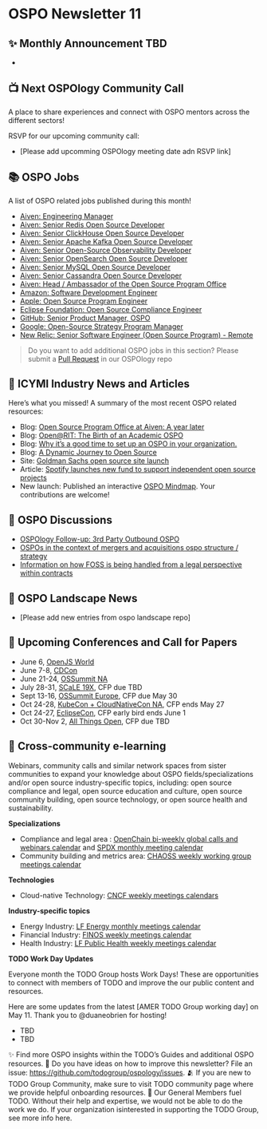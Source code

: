 # OSPO Newsletter 11

## ✨ Monthly Announcement TBD

- 

## 📺 Next OSPOlogy Community Call

A place to share experiences and connect with OSPO mentors across the different sectors!

RSVP for our upcoming community call:

* [Please add upcomming OSPOlogy meeting date adn RSVP link]


## 📚 OSPO Jobs

A list of OSPO related jobs published during this month!

* [Aiven: Engineering Manager](https://apply.workable.com/aiven/j/B4AB10D57E/)
* [Aiven: Senior Redis Open Source Developer](https://apply.workable.com/aiven/j/7BFFF9FF7E/)
* [Aiven: Senior ClickHouse Open Source Developer](https://apply.workable.com/aiven/j/F0FB31090E/)
* [Aiven: Senior Apache Kafka Open Source Developer](https://apply.workable.com/aiven/j/252CC6A4BD/)
* [Aiven: Senior Open-Source Observability Developer](https://apply.workable.com/aiven/j/8E871F87B3/)
* [Aiven: Senior OpenSearch Open Source Developer](https://apply.workable.com/aiven/j/324DD23DFA/)
* [Aiven: Senior MySQL Open Source Developer](https://apply.workable.com/aiven/j/9A6026F629/)
* [Aiven: Senior Cassandra Open Source Developer](https://apply.workable.com/aiven/j/BDE517268D/)
* [Aiven: Head / Ambassador of the Open Source Program Office](https://apply.workable.com/aiven/j/AEE298EDEE/)
* [Amazon: Software Development Engineer](https://www.amazon.jobs/en/jobs/2015863/software-development-engineer)
* [Apple: Open Source Program Engineer](https://jobs.apple.com/en-us/details/200349858/open-source-program-engineer)
* [Eclipse Foundation: Open Source Compliance Engineer](https://eclipsefoundation.applytojob.com/apply/MYBXoD8nB1/Open-Source-Compliance-Engineer)
* [GitHub: Senior Product Manager, OSPO](https://www.linkedin.com/jobs/view/3044912414)
* [Google: Open-Source Strategy Program Manager](https://careers.google.com/jobs/results/102679127212860102/)
* [New Relic: Senior Software Engineer (Open Source Program) - Remote](https://newrelic.com/about/careers?p=job%2FoDrwgfwA)

> Do you want to add additional OSPO jobs in this section? Please submit a [Pull Request](https://github.com/todogroup/ospology/tree/main/newsletter#how-to-contribute-to-osponews) in our OSPOlogy repo

## 📌 ICYMI Industry News and Articles

Here’s what you missed! A summary of the most recent OSPO related resources:

* Blog: [Open Source Program Office at Aiven: A year later](https://aiven.io/blog/open-source-program-office-at-aiven-a-year-later)
* Blog: [Open@RIT: The Birth of an Academic OSPO](https://www.linux.com/news/openrit-the-birth-of-an-academic-ospo-2/)
* Blog: [Why it’s a good time to set up an OSPO in your organization.](https://blog.bitergia.com/2022/04/19/why-its-a-good-time-to-set-up-an-ospo-in-your-organization/)
* Blog: [A Dynamic Journey to Open Source](https://www.aboutwayfair.com/careers/tech-blog/a-dynamic-journey-to-open-source)
* Site: [Goldman Sachs open source site launch](https://developer.gs.com/discover/open-source)
* Article: [Spotify launches new fund to support independent open source projects](https://techcrunch.com/2022/04/25/spotify-fund-support-independent-open-source-projects/)
* New launch: Published an interactive [OSPO Mindmap](https://github.com/todogroup/ospology/tree/main/ospo-mindmap). Your contributions are welcome!

## 🙋 OSPO Discussions

* [OSPOlogy Follow-up: 3rd Party Outbound OSPO](https://github.com/todogroup/ospology/discussions/96)
* [OSPOs in the context of mergers and acquisitions ospo structure / strategy](https://github.com/todogroup/ospology/discussions/102)
* [Information on how FOSS is being handled from a legal perspective within contracts](https://github.com/todogroup/ospology/discussions/95)

## 📩 OSPO Landscape News

* [Please add new entries from ospo landscape repo]

## 📎 Upcoming Conferences and Call for Papers

* June 6, [OpenJS World](https://events.linuxfoundation.org/openjs-world/)
* June 7-8, [CDCon](https://events.linuxfoundation.org/cdcon/)
* June 21-24, [OSSummit NA](https://events.linuxfoundation.org/open-source-summit-north-america/)
* July 28-31, [SCaLE 19X](https://www.socallinuxexpo.org/scale/19x), CFP due TBD
* Sept 13-16, [OSSummit Europe](https://events.linuxfoundation.org/open-source-summit-europe/), CFP due May 30
* Oct 24-28, [KubeCon + CloudNativeCon NA](https://events.linuxfoundation.org/kubecon-cloudnativecon-north-america/), CFP ends May 27
* Oct 24-27, [EclipseCon](https://www.eclipsecon.org/2022), CFP early bird ends June 1
* Oct 30-Nov 2, [All Things Open](https://2021.allthingsopen.org/save-the-date-2022/), CFP due TBD

## 🔭 Cross-community e-learning

Webinars, community calls and similar network spaces from sister communities to expand your knowledge about OSPO fields/specializations and/or open source industry-specific topics, including: open source compliance and legal, open source education and culture, open source community building, open source technology, or open source health and sustainability. 

**Specializations**

* Compliance and legal area : [OpenChain bi-weekly global calls and webinars calendar](https://calendar.google.com/calendar/embed?src=c_08seb6095ofjtfr5fjb5tabgl4%40group.calendar.google.com&ctz=Asia%2FTokyo) and [SPDX monthly meeting calendar](https://wiki.spdx.org/view/General_Meeting)
* Community building and metrics area: [CHAOSS weekly working group meetings calendar](https://chaoss.community/participate/)

**Technologies**

* Cloud-native Technology: [CNCF weekly meetings calendars](https://www.cncf.io/calendar/)

**Industry-specific topics**

* Energy Industry: [LF Energy monthly meetings calendar](https://www.lfenergy.org/events/)
* Financial Industry: [FINOS weekly meetings calendar](https://www.finos.org/finos-community-calendar)
* Health Industry: [LF Public Health weekly meetings calendar](https://www.lfph.io/calendar/)

**TODO Work Day Updates**

Everyone month the TODO Group hosts Work Days! These are opportunities to connect with members of TODO and improve the our public content and resources. 

Here are some updates from the latest [AMER TODO Group working day] on May 11. Thank you to @duaneobrien for hosting!
- TBD
- TBD

✨ Find more OSPO insights within the TODO’s Guides and additional OSPO resources.
🧐 Do you have ideas on how to improve this newsletter? File an issue: https://github.com/todogroup/ospology/issues.
🫂 If you are new to TODO Group Community, make sure to visit TODO community page where we provide helpful onboarding resources.
💚 Our General Members fuel TODO. Without their help and expertise, we would not be able to do the work we do. If your organization isinterested in supporting the TODO Group, see more info here.

